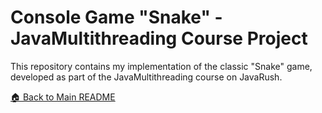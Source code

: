 # Console Game "Snake" - JavaMultithreading Course Project

This repository contains my implementation of the classic "Snake" game, developed as part of the JavaMultithreading course on JavaRush.

[🏠 Back to Main README](..)

